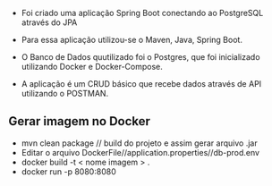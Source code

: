 - Foi criado  uma aplicação Spring Boot conectando ao PostgreSQL através do JPA

- Para essa aplicação utilizou-se o Maven, Java, Spring Boot.

- O Banco de Dados quutilizado foi o Postgres, que foi inicializado utilizando Docker e Docker-Compose. 

- A aplicação é um CRUD básico que recebe dados através de API utilizando o POSTMAN.

## Gerar imagem no Docker

- mvn clean package // build do projeto e assim gerar arquivo .jar 
- Editar o arquivo DockerFile//application.properties//db-prod.env
- docker build -t < nome imagem > .
- docker run -p 8080:8080 <nome imagem> 
